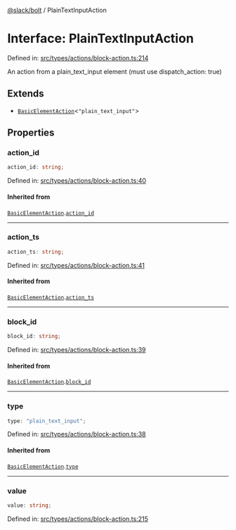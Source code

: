 [@slack/bolt](../index.md) / PlainTextInputAction

# Interface: PlainTextInputAction

Defined in: [src/types/actions/block-action.ts:214](https://github.com/slackapi/bolt-js/blob/main/src/types/actions/block-action.ts#L214)

An action from a plain_text_input element (must use dispatch_action: true)

## Extends

- [`BasicElementAction`](BasicElementAction.md)\<`"plain_text_input"`\>

## Properties

### action\_id

```ts
action_id: string;
```

Defined in: [src/types/actions/block-action.ts:40](https://github.com/slackapi/bolt-js/blob/main/src/types/actions/block-action.ts#L40)

#### Inherited from

[`BasicElementAction`](BasicElementAction.md).[`action_id`](BasicElementAction.md#action_id)

***

### action\_ts

```ts
action_ts: string;
```

Defined in: [src/types/actions/block-action.ts:41](https://github.com/slackapi/bolt-js/blob/main/src/types/actions/block-action.ts#L41)

#### Inherited from

[`BasicElementAction`](BasicElementAction.md).[`action_ts`](BasicElementAction.md#action_ts)

***

### block\_id

```ts
block_id: string;
```

Defined in: [src/types/actions/block-action.ts:39](https://github.com/slackapi/bolt-js/blob/main/src/types/actions/block-action.ts#L39)

#### Inherited from

[`BasicElementAction`](BasicElementAction.md).[`block_id`](BasicElementAction.md#block_id)

***

### type

```ts
type: "plain_text_input";
```

Defined in: [src/types/actions/block-action.ts:38](https://github.com/slackapi/bolt-js/blob/main/src/types/actions/block-action.ts#L38)

#### Inherited from

[`BasicElementAction`](BasicElementAction.md).[`type`](BasicElementAction.md#type)

***

### value

```ts
value: string;
```

Defined in: [src/types/actions/block-action.ts:215](https://github.com/slackapi/bolt-js/blob/main/src/types/actions/block-action.ts#L215)
